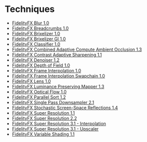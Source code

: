 <!-- @page page_techniques_index Techniques -->

<h1>Techniques</h1>

- [FidelityFX Blur 1.0](blur.md)
- [FidelityFX Breadcrumbs 1.0](breadcrumbs.md)
- [FidelityFX Brixelizer 1.0](brixelizer.md)
- [FidelityFX Brixelizer GI 1.0](brixelizer-gi.md)
- [FidelityFX Classifier 1.0](classifier.md)
- [FidelityFX Combined Adaptive Compute Ambient Occlusion 1.3](combined-adaptive-compute-ambient-occlusion.md)
- [FidelityFX Contrast Adaptive Sharpening 1.1](contrast-adaptive-sharpening.md)
- [FidelityFX Denoiser 1.2](denoiser.md)
- [FidelityFX Depth of Field 1.0](depth-of-field.md)
- [FidelityFX Frame Interpolation 1.0](frame-interpolation.md)
- [FidelityFX Frame Interpolation Swapchain 1.0](frame-interpolation-swap-chain.md)
- [FidelityFX Lens 1.0](lens.md)
- [FidelityFX Luminance Preserving Mapper 1.3](luminance-preserving-mapper.md)
- [FidelityFX Optical Flow 1.0](optical-flow.md)
- [FidelityFX Parallel Sort 1.2](parallel-sort.md)
- [FidelityFX Single Pass Downsampler 2.1](single-pass-downsampler.md)
- [FidelityFX Stochastic Screen-Space Reflections 1.4](stochastic-screen-space-reflections.md)
- [FidelityFX Super Resolution 1.1](super-resolution-spatial.md)
- [FidelityFX Super Resolution 2.2](super-resolution-temporal.md)
- [FidelityFX Super Resolution 3.1 - Interpolation](super-resolution-interpolation.md)
- [FidelityFX Super Resolution 3.1 - Upscaler](super-resolution-upscaler.md)
- [FidelityFX Variable Shading 1.1](variable-shading.md)

<!-- - @subpage page_techniques_combined-adaptive-compute-ambient-occlusion "Combined Adaptive Compute Ambient Occlusion" -->
<!-- - @subpage page_techniques_contrast-adaptive-sharpening "Contrast Adaptive Sharpening" -->
<!-- - @subpage page_techniques_denoiser "Denoiser" -->
<!-- - @subpage page_techniques_classifier "Classifer" -->
<!-- - @subpage page_techniques_lpm "Luminance Preserving Mapper" -->
<!-- - @subpage page_techniques_parallel-sort "Parallel Sort" -->
<!-- - @subpage page_techniques_single-pass-downsampler "Single Pass Downsampler" -->
<!-- - @subpage page_techniques_stochastic-screen-space-reflections "Stochastic Screen Space Reflections" -->
<!-- - @subpage page_techniques_super-resolution-spatial "Super Resolution (Spatial)" -->
<!-- - @subpage page_techniques_super-resolution-temporal "Super Resolution (Temporal)" -->
<!-- - @subpage page_techniques_super-resolution-interpolation "Super Resolution (Interpolation)" -->
<!-- - @subpage page_techniques_super-resolution-upscaler "Super Resolution (Upscaler)" -->
<!-- - @subpage page_techniques_frame-interpolation "Frame Interpolation" -->
<!-- - @subpage page_techniques_frame-interpolation-swap-chain "Frame Interpolation Swapchain" -->
<!-- - @subpage page_techniques_optical-flow "Optical Flow" -->
<!-- - @subpage page_techniques_variable-shading "Variable Shading" -->
<!-- - @subpage page_techniques_blur "Blur" -->
<!-- - @subpage page_techniques_depth-of-field "Depth of Field" -->
<!-- - @subpage page_techniques_lens "Lens" -->
<!-- - @subpage page_techniques_breadcrumbs "Breadcrumbs" -->
<!-- - @subpage page_techniques_brixelizer "Brixelizer" -->
<!-- - @subpage page_techniques_brixelizer_gi "Brixelizer GI" -->